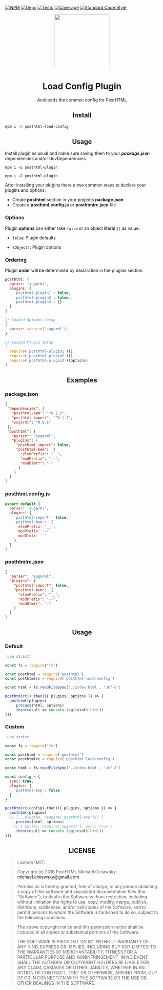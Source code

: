 [![NPM][npm]][npm-url]
[![Deps][deps]][deps-url]
[![Tests][travis]][travis-url]
[![Coverage][cover]][cover-url]
[![Standard Code Style][style]][style-url]

<div align="center">
  <a href="https://github.com/posthtml/posthtml">
    <img width="180" height="180"
      src="http://posthtml.github.io/posthtml/logo.svg">
  </a>
  <h1>Load Config Plugin</h1>
  <p>Autoloads the common config for PostHTML<p>
</div>

<h2 align="center">Install</h2>

```bash
npm i -D posthtml-load-config
```

<h2 align="center">Usage</h2>

Install plugin as usual and make sure saving them to your ***package.json*** dependencies and/or devDependencies.

```
npm i -S posthtml-plugin
```
```
npm i -D posthtml-plugin
```

After installing your plugins there a two common ways to declare your plugins and options.

- Create **posthtml** section in your projects **package.json**
- Create a **posthtml.config.js**  or  **posthtmlrc.json** file

### Options

Plugin **options** can either take ```false``` or an object literal ```{}```
as value.

- ```false```: Plugin defaults

- ```[Object]```: Plugin options

### Ordering

Plugin **order** will be determined by declaration in the plugins section.

```js
posthtml: {
  parser: 'sugarml',
  plugins: {
    'posthtml-plugin1': false,
    'posthtml-plugin2': false,
    'posthtml-plugin3': {}
  }
}

// Loaded Options Setup
{
  parser: require('sugarml'),
}

// Loaded Plugin Setup
[
  require('posthtml-plugin1')(),
  require('posthtml-plugin2')(),
  require('posthtml-plugin3')(options)
]
```

<h2 align="center">Examples</h2>

### package.json

```json
{
 "dependencies": {
   "posthtml-bem": "^0.2.2",
   "posthtml-import": "^8.1.2",
   "sugarml": "0.0.1"
 },
 "posthtml": {
   "parser": "sugarml",
   "plugins": {
     "posthtml-import": false,
     "posthtml-bem":  {
       "elemPrefix": "__",
       "modPrefix": "--",
       "modDlmtr": "-"
      }
    }
  }
}
```

### posthtml.config.js

```js
export default {
  parser: 'sugarml',
  plugins: {
    'posthtml-import': false,
    'posthtml-bem':  {
      elemPrefix: '__',
      modPrefix: '--',
      modDlmtr: '-'
    }
  }
}
```
### posthtmlrc.json

```json
{
  "parser": "sugarml",
  "plugins": {
    "posthtml-import": false,
    "posthtml-bem":  {
      "elemPrefix": "__",
      "modPrefix": "--",
      "modDlmtr": "-"
    }
  }
}
```

<h2 align="center">Usage</h2>

### Default

```js
'use strict'

const fs = require('fs')

const posthtml = require('posthtml')
const posthtmlrc = require('posthtml-load-config')

const html = fs.readFileSync('./index.html', 'utf-8')

posthtmlrc().then(({ plugins, options }) => {
  posthtml(plugins)
    .process(html, options)
    .then(result => console.log(result.html))
}))
```

### Custom

```js
'use strict'

const fs = require('fs')

const posthtml = require('posthtml')
const posthtmlrc = require('posthtml-load-config')

const html = fs.readFileSync('./index.html', 'utf-8')

const config = {
  sync: true,
  plugins: {
    'posthtml-exp': false
  }
}

posthtmlrc(config).then(({ plugins, options }) => {
  posthtml(plugins)
  // [...plugins, require('posthtml-exp')() ]
    .process(html, options)
    // { parser: require('sugarml'), sync: true }
    .then(result => console.log(result.html))
}))
```

<h2 align="center">LICENSE</h2>

> License (MIT)

> Copyright (c) 2016 PostHTML Michael Ciniawsky <michael.ciniawsky@gmail.com>

> Permission is hereby granted, free of charge, to any person obtaining a copy
of this software and associated documentation files (the "Software"), to deal
in the Software without restriction, including without limitation the rights
to use, copy, modify, merge, publish, distribute, sublicense, and/or sell
copies of the Software, and to permit persons to whom the Software is
furnished to do so, subject to the following conditions:

> The above copyright notice and this permission notice shall be included in all
copies or substantial portions of the Software.

> THE SOFTWARE IS PROVIDED "AS IS", WITHOUT WARRANTY OF ANY KIND, EXPRESS OR
IMPLIED, INCLUDING BUT NOT LIMITED TO THE WARRANTIES OF MERCHANTABILITY,
FITNESS FOR A PARTICULAR PURPOSE AND NONINFRINGEMENT. IN NO EVENT SHALL THE
AUTHORS OR COPYRIGHT HOLDERS BE LIABLE FOR ANY CLAIM, DAMAGES OR OTHER
LIABILITY, WHETHER IN AN ACTION OF CONTRACT, TORT OR OTHERWISE, ARISING FROM,
OUT OF OR IN CONNECTION WITH THE SOFTWARE OR THE USE OR OTHER DEALINGS IN THE
SOFTWARE.

[npm]: https://img.shields.io/npm/v/posthtml-load-config.svg
[npm-url]: https://npmjs.com/package/posthtml-load-config

[deps]: https://david-dm.org/posthtml/posthtml-load-config.svg
[deps-url]: https://david-dm.org/posthtml/posthtml-load-config

[style]: https://img.shields.io/badge/code%20style-standard-yellow.svg
[style-url]: http://standardjs.com/

[travis]: http://img.shields.io/travis/posthtml/posthtml-load-config.svg?branch=master
[travis-url]: https://travis-ci.org/posthtml/posthtml-load-config?branch=master

[cover]: https://coveralls.io/repos/github/posthtml/posthtml-load-config/badge.svg?branch=master
[cover-url]: https://coveralls.io/github/posthtml/posthtml-load-config?branch=master
